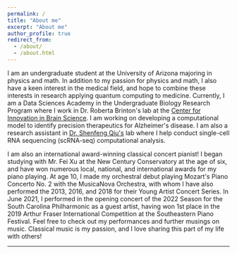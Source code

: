 ```yaml
---
permalink: /
title: "About me"
excerpt: "About me"
author_profile: true
redirect_from: 
  - /about/
  - /about.html
---
```


I am an undergraduate student at the University of Arizona majoring in physics and math. In addition to my passion for physics and math, I also have a keen interest in the medical field, and hope to combine these interests in research applying quantum computing to medicine. Currently, I am a Data Sciences Academy in the Undergraduate Biology Research Program where I work in Dr. Roberta Brinton's lab at the [Center for Innovation in Brain Science](https://cibs.uahs.arizona.edu/). I am working on developing a computational model to identify precision therapeutics for Alzheimer's disease. I am also a research assistant in [Dr. Shenfeng Qiu's](https://phoenixmed.arizona.edu/directory/qiu-shenfeng) lab where I help conduct single-cell RNA sequencing (scRNA-seq) computational analysis. 

I am also an international award-winning classical concert pianist! I began studying with Mr. Fei Xu at the New Century Conservatory at the age of six, and have won numerous local, national, and international awards for my piano playing. At age 10, I made my orchestral debut playing Mozart's Piano Concerto No. 2 with the MusicaNova Orchestra, with whom I have also performed the 2013, 2016, and 2018 for their Young Artist Concert Series. In June 2021, I performed in the opening concert of the 2022 Season for the South Carolina Philharmonic as a guest artist, having won 1st place in the 2019 Arthur Fraser International Competition at the Southeastern Piano Festival. Feel free to check out my performances and further musings on music. Classical music is my passion, and I love sharing this part of my life with others! 

---
